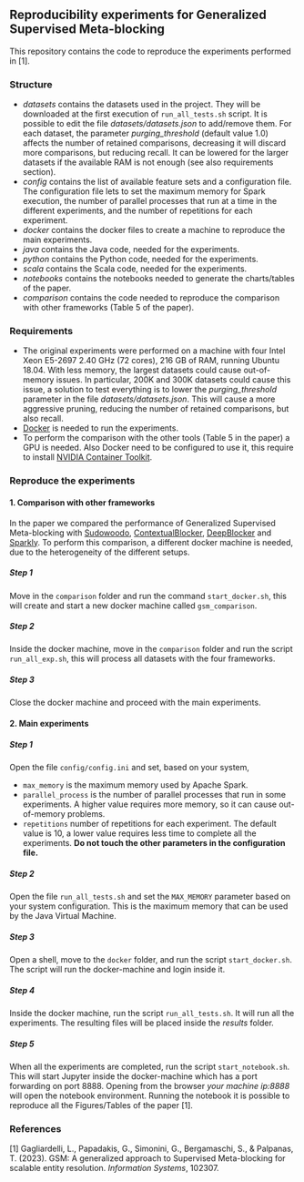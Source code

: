 ## Reproducibility experiments for Generalized Supervised Meta-blocking
This repository contains the code to reproduce the experiments performed in [1].

### Structure
* *datasets* contains the datasets used in the project. They will be downloaded at the first execution of `run_all_tests.sh` script. It is possible to edit the file *datasets/datasets.json* to add/remove them. For each dataset, the parameter *purging_threshold* (default value 1.0) affects the number of retained comparisons, decreasing it will discard more comparisons, but reducing recall. It can be lowered for the larger datasets if the available RAM is not enough (see also requirements section).
*  *config* contains the list of available feature sets and a configuration file. The configuration file lets to set the maximum memory for Spark execution, the number of parallel processes that run at a time in the different experiments, and the number of repetitions for each experiment.
* *docker* contains the docker files to create a machine to reproduce the main experiments.
* *java* contains the Java code, needed for the experiments.
* *python* contains the Python code, needed for the experiments.
* *scala* contains the Scala code, needed for the experiments.
* *notebooks* contains the notebooks needed to generate the charts/tables of the paper.
* *comparison* contains the code needed to reproduce the comparison with other frameworks (Table 5 of the paper).

### Requirements
* The original experiments were performed on a machine with four Intel Xeon E5-2697 2.40 GHz (72 cores), 216 GB of RAM, running Ubuntu 18.04.
With less memory, the largest datasets could cause out-of-memory issues. In particular, 200K and 300K datasets could cause this issue, a solution to test everything is to lower the *purging_threshold* parameter in the file *datasets/datasets.json*. This will cause a more aggressive pruning, reducing the number of retained comparisons, but also recall.
* [Docker](http://www.docker.com) is needed to run the experiments.
* To perform the comparison with the other tools (Table 5 in the paper) a GPU is needed. Also Docker need to be configured to use it, this require to install [NVIDIA Container Toolkit](https://docs.nvidia.com/datacenter/cloud-native/container-toolkit/latest/install-guide.html).

### Reproduce the experiments
#### 1. Comparison with other frameworks
In the paper we compared the performance of Generalized Supervised Meta-blocking with [Sudowoodo](https://github.com/megagonlabs/sudowoodo), [ContextualBlocker](https://github.com/boscoj2008/ContextualBlocker-for-EM), [DeepBlocker](https://github.com/qcri/DeepBlocker) and [Sparkly](https://github.com/anhaidgroup/sparkly).
To perform this comparison, a different docker machine is needed, due to the heterogeneity of the different setups.

##### Step 1
Move in the `comparison` folder and run the command `start_docker.sh`, this will create and start a new docker machine called `gsm_comparison`.

##### Step 2
Inside the docker machine, move in the `comparison` folder and run the script `run_all_exp.sh`, this will process all datasets with the four frameworks.

##### Step 3
Close the docker machine and proceed with the main experiments.

#### 2. Main experiments
##### Step 1
Open the file `config/config.ini` and set, based on your system,
* `max_memory` is the maximum memory used by Apache Spark.
* `parallel_process` is the number of parallel processes that run in some experiments. A higher value requires more memory, so it can cause out-of-memory problems.
* `repetitions` number of repetitions for each experiment. The default value is 10, a lower value requires less time to complete all the experiments.
**Do not touch the other parameters in the configuration file.**

##### Step 2
Open the file `run_all_tests.sh` and set the `MAX_MEMORY` parameter based on your system configuration. This is the maximum memory that can be used by the Java Virtual Machine.

##### Step 3
Open a shell, move to the `docker` folder, and run the script `start_docker.sh`. The script will run the docker-machine and login inside it.

##### Step 4
Inside the docker machine, run the script `run_all_tests.sh`. It will run all the experiments. The resulting files will be placed inside the *results* folder.

##### Step 5
When all the experiments are completed, run the script `start_notebook.sh`.
This will start Jupyter inside the docker-machine which has a port forwarding on port 8888.
Opening from the browser *your machine ip:8888* will open the notebook environment.
Running the notebook it is possible to reproduce all the Figures/Tables of the paper [1].

### References
[1] Gagliardelli, L., Papadakis, G., Simonini, G., Bergamaschi, S., & Palpanas, T. (2023). GSM: A generalized approach to Supervised Meta-blocking for scalable entity resolution. _Information Systems_, 102307.
